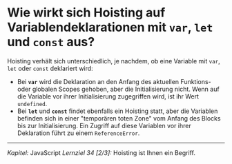 # Wie wirkt sich Hoisting auf Variablendeklarationen mit `var`, `let` und `const` aus?

Hoisting verhält sich unterschiedlich, je nachdem, ob eine Variable mit `var`, `let` oder `const` deklariert wird:
  - Bei **`var`** wird die Deklaration an den Anfang des aktuellen Funktions- oder globalen Scopes gehoben, aber die Initialisierung nicht. Wenn auf die Variable vor ihrer Initialisierung zugegriffen wird, ist ihr Wert `undefined`.
  - Bei **`let`** und **`const`** findet ebenfalls ein Hoisting statt, aber die Variablen befinden sich in einer "temporären toten Zone" vom Anfang des Blocks bis zur Initialisierung. Ein Zugriff auf diese Variablen vor ihrer Deklaration führt zu einem `ReferenceError`.

---

_Kapitel:_ JavaScript
_Lernziel 34 \[2/3\]:_ Hoisting ist Ihnen ein Begriff.
